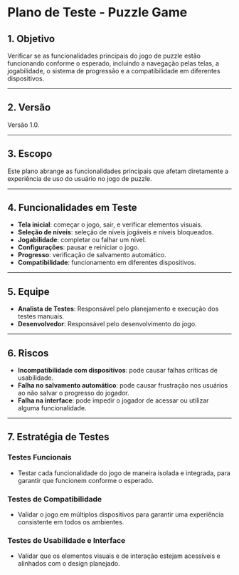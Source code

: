 # Plano de Teste - Puzzle Game

## 1. Objetivo
Verificar se as funcionalidades principais do jogo de puzzle estão funcionando conforme o esperado, incluindo a navegação pelas telas, a jogabilidade, o sistema de progressão e a compatibilidade em diferentes dispositivos.

---

## 2. Versão
Versão 1.0.

---

## 3. Escopo
Este plano abrange as funcionalidades principais que afetam diretamente a experiência de uso do usuário no jogo de puzzle.

---

## 4. Funcionalidades em Teste
- **Tela inicial**: começar o jogo, sair, e verificar elementos visuais.
- **Seleção de níveis**: seleção de níveis jogáveis e níveis bloqueados.
- **Jogabilidade**: completar ou falhar um nível.
- **Configurações**: pausar e reiniciar o jogo.
- **Progresso**: verificação de salvamento automático.
- **Compatibilidade**: funcionamento em diferentes dispositivos.

---

## 5. Equipe
- **Analista de Testes**: Responsável pelo planejamento e execução dos testes manuais.
- **Desenvolvedor**: Responsável pelo desenvolvimento do jogo.

---

## 6. Riscos
- **Incompatibilidade com dispositivos**: pode causar falhas críticas de usabilidade.
- **Falha no salvamento automático**: pode causar frustração nos usuários ao não salvar o progresso do jogador.
- **Falha na interface**: pode impedir o jogador de acessar ou utilizar alguma funcionalidade.

---

## 7. Estratégia de Testes
### Testes Funcionais
- Testar cada funcionalidade do jogo de maneira isolada e integrada, para garantir que funcionem conforme o esperado.

### Testes de Compatibilidade
- Validar o jogo em múltiplos dispositivos para garantir uma experiência consistente em todos os ambientes.

### Testes de Usabilidade e Interface
- Validar que os elementos visuais e de interação estejam acessíveis e alinhados com o design planejado.
